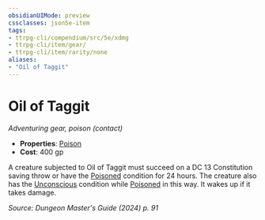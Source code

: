 ```yaml
---
obsidianUIMode: preview
cssclasses: json5e-item
tags:
- ttrpg-cli/compendium/src/5e/xdmg
- ttrpg-cli/item/gear/
- ttrpg-cli/item/rarity/none
aliases: 
- "Oil of Taggit"
---
```

# Oil of Taggit
*Adventuring gear, poison (contact)*  


- **Properties**: [Poison](2-Mechanics/CLI/rules/item-properties.md#Poison)
- **Cost**: 400 gp

A creature subjected to Oil of Taggit must succeed on a DC 13 Constitution saving throw or have the [Poisoned](2-Mechanics/CLI/rules/conditions.md#Poisoned) condition for 24 hours. The creature also has the [Unconscious](2-Mechanics/CLI/rules/conditions.md#Unconscious) condition while [Poisoned](2-Mechanics/CLI/rules/conditions.md#Poisoned) in this way. It wakes up if it takes damage.

*Source: Dungeon Master's Guide (2024) p. 91*